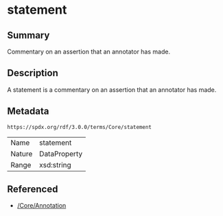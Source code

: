 <!-- Automatically generated by spec-parser v2.3.0 on 2024-07-09T12:43:38.633388+00:00 -->
<!-- SPDX-License-Identifier: Community-Spec-1.0 -->

# statement

## Summary

Commentary on an assertion that an annotator has made.


## Description

A statement is a commentary on an assertion that an annotator has made.


## Metadata

`https://spdx.org/rdf/3.0.0/terms/Core/statement`


| | |
|---|---|
| Name | statement |
| Nature | DataProperty |
| Range | xsd:string |




## Referenced

- [/Core/Annotation](../../Core/Classes/Annotation.md)

